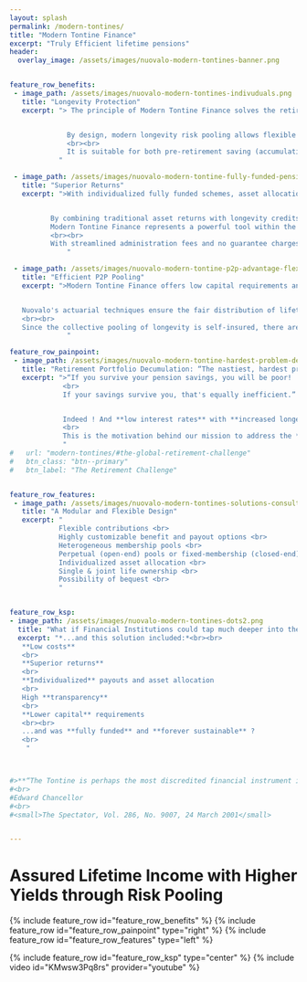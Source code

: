 ```yaml
---
layout: splash
permalink: /modern-tontines/
title: "Modern Tontine Finance"
excerpt: "Truly Efficient lifetime pensions"
header:
  overlay_image: /assets/images/nuovalo-modern-tontines-banner.png


feature_row_benefits:
 - image_path: /assets/images/nuovalo-modern-tontines-indivuduals.png
   title: "Longevity Protection"
   excerpt: "> The principle of Modern Tontine Finance solves the retirement challenge by pooling longevity risk.


              By design, modern longevity risk pooling allows flexible contributions, personalized benefit options (for example, lifetime or term-specific, immediate or deferred), optional joint-ownership, and the possibility of a bequest.
              <br><br>
              It is suitable for both pre-retirement saving (accumulation) and post-retirement income (decumulation).
            "

 - image_path: /assets/images/nuovalo-modern-tontine-fully-funded-pension-low-cost.png
   title: "Superior Returns"
   excerpt: ">With individualized fully funded schemes, asset allocation can be personalized to fit each investor's needs, investment preferences, and financial fluency.


          By combining traditional asset returns with longevity credits that are uncorrelated to those returns, the principle of
          Modern Tontine Finance represents a powerful tool within the retirement ecosystem.
          <br><br>
          With streamlined administration fees and no guarantee charges, the net return is unbeatable.
              "

 - image_path: /assets/images/nuovalo-modern-tontine-p2p-advantage-flexibility.png
   title: "Efficient P2P Pooling"
   excerpt: ">Modern Tontine Finance offers low capital requirements and a low administrative burden, allowing financial institutions to offer lifetime income at low cost.


   Nuovalo's actuarial techniques ensure the fair distribution of lifetime income. Our designs are transparent, sustainable and always fully funded.
   <br><br>
   Since the collective pooling of longevity is self-insured, there are no guarantee fees for the members and no guarantee-related liability for the provider.
              "

feature_row_painpoint:
 - image_path: /assets/images/nuovalo-modern-tontine-hardest-problem-decumulation.png
   title: "Retirement Portfolio Decumulation: “The nastiest, hardest problem in finance” — William Sharpe"
   excerpt: ">“If you survive your pension savings, you will be poor!
             <br>
             If your savings survive you, that's equally inefficient.” — Jose Herce         


             Indeed ! And **low interest rates** with **increased longevity** won't help.
             <br>
             This is the motivation behind our mission to address the **retirement crisis** with efficient, practical solutions.
             "
#   url: "modern-tontines/#the-global-retirement-challenge"
#   btn_class: "btn--primary"
#   btn_label: "The Retirement Challenge"


feature_row_features:
 - image_path: /assets/images/nuovalo-modern-tontines-solutions-consulting.png
   title: "A Modular and Flexible Design"
   excerpt: "
            Flexible contributions <br>
            Highly customizable benefit and payout options <br>
            Heterogeneous membership pools <br>
            Perpetual (open-end) pools or fixed-membership (closed-end) pools <br>
            Individualized asset allocation <br>
            Single & joint life ownership <br>
            Possibility of bequest <br>
            "


feature_row_ksp:
- image_path: /assets/images/nuovalo-modern-tontines-dots2.png
  title: "What if Financial Institutions could tap much deeper into the underserved retirement market ?"
  excerpt: "*...and this solution included:*<br><br>
   **Low costs**
   <br>
   **Superior returns**
   <br>
   **Individualized** payouts and asset allocation
   <br>
   High **transparency**
   <br>
   **Lower capital** requirements
   <br><br>
   ...and was **fully funded** and **forever sustainable** ?
   <br>
    "



#>**“The Tontine is perhaps the most discredited financial instrument in history”**
#<br>
#Edward Chancellor
#<br>
#<small>The Spectator, Vol. 286, No. 9007, 24 March 2001</small>


---
```


# Assured Lifetime Income with Higher Yields through Risk Pooling

{% include feature_row id="feature_row_benefits" %}
{% include feature_row id="feature_row_painpoint" type="right" %}
{% include feature_row id="feature_row_features" type="left" %}


{% include feature_row id="feature_row_ksp" type="center" %}
{% include video id="KMwsw3Pq8rs" provider="youtube" %}
